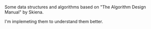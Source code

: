 Some data structures and algorithms based on "The Algorithm Design Manual" by Skiena.

I'm implemeting them to understand them better. 

